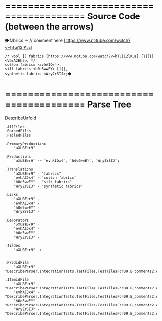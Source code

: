 ========================================
Source Code (between the arrows)
========================================

🡆fabrics <aXLBEer9> -> // comment here [https://www.notube.com/watch?v=hTui12lKus]

    /* wool [] fabrics [https://www.notube.com/watch?v=hTui12lKus] {}{}{} <VevA2Eh3>, */
    cotton fabrics <evhAIQx4>,
    silk fabrics <h0e5wwEY> []{},
    synthetic fabrics <WryZrSIJ>;🡄

========================================
Parse Tree
========================================
DescribeUnfold

    .AllFiles
    .ParsedFiles
    .FailedFiles

    .PrimaryProductions
        "aXLBEer9" 

    .Productions
        "aXLBEer9" -> "evhAIQx4", "h0e5wwEY", "WryZrSIJ";

    .Translations
        "aXLBEer9" - "fabrics"
        "evhAIQx4" - "cotton fabrics"
        "h0e5wwEY" - "silk fabrics"
        "WryZrSIJ" - "synthetic fabrics"

    .Links
        "aXLBEer9" - 
        "evhAIQx4" - 
        "h0e5wwEY" - 
        "WryZrSIJ" - 

    .Decorators
        "aXLBEer9" - 
        "evhAIQx4" - 
        "h0e5wwEY" - 
        "WryZrSIJ" - 

    .Tildes
        "aXLBEer9" -> 


    .ProdidFile
        "aXLBEer9" - "DescribeParser.IntegrationTests.TestFiles.TestFilesFor09.B_comments2.ds"

    .ItemidFile
        "aXLBEer9" - "DescribeParser.IntegrationTests.TestFiles.TestFilesFor09.B_comments2.ds"
        "evhAIQx4" - "DescribeParser.IntegrationTests.TestFiles.TestFilesFor09.B_comments2.ds"
        "h0e5wwEY" - "DescribeParser.IntegrationTests.TestFiles.TestFilesFor09.B_comments2.ds"
        "WryZrSIJ" - "DescribeParser.IntegrationTests.TestFiles.TestFilesFor09.B_comments2.ds"

